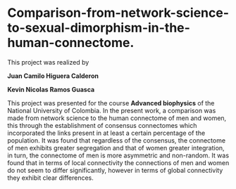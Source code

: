 # Comparison-from-network-science-to-sexual-dimorphism-in-the-human-connectome.
This project was realized by

**Juan Camilo Higuera Calderon**

**Kevin Nicolas Ramos Guasca**

This project was presented for the course **Advanced biophysics** of the National University of Colombia.
In the present work, a comparison was made from network science to the human connectome of men and women, this through the establishment of consensus connectomes which incorporated the links present in at least a certain percentage of the population. It was found that regardless of the consensus, the connectome of men exhibits greater segregation and that of women greater integration, in turn, the connectome of men is more asymmetric and non-random. It was found that in terms of local connectivity the connections of men and women do not seem to differ significantly, however in terms of global connectivity they exhibit clear differences.
